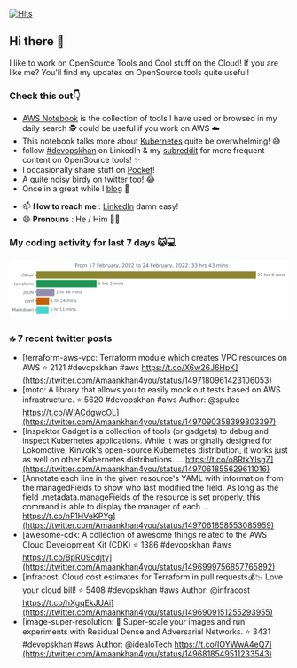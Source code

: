 [![Hits](https://hits.seeyoufarm.com/api/count/incr/badge.svg?url=https%3A%2F%2Fgithub.com%2Fakhan4u%2Fhit-counter&count_bg=%2379C83D&title_bg=%23555555&icon=&icon_color=%23E7E7E7&title=visits&edge_flat=false)](https://hits.seeyoufarm.com)

## Hi there 👋

I like to work on OpenSource Tools and Cool stuff on the Cloud! If you are like me? You'll find my updates on OpenSource tools quite useful!

### Check this out👇

* [AWS Notebook](https://histre.com/public/notebooks/dnllyanu/aws/) is the collection of tools I have used or browsed in my daily search 🕵️ could be useful if you work on AWS ☁️
* This notebook talks more about [Kubernetes](https://histre.com/public/notebooks/6uxdvo3y/kubernetes/) quite be overwhelming! 😅
* follow [#devopskhan](https://www.linkedin.com/feed/hashtag/devopskhan/) on LinkedIn & my [subreddit](https://www.reddit.com/r/devopskhan/) for more frequent content on OpenSource tools! ✨
* I occasionally share stuff on [Pocket](https://getpocket.com/@ej6g8d1dp2829A16a9Tf5d4T6bAMp3d8791rejDe86yem3bm4e14ex4fT4dluk29)!
* A quite noisy birdy on [twitter](https://twitter.com/Amaankhan4you) too! 😂
* Once in a great while I [blog](https://linuxparrot.com/) 😬


- 📫 **How to reach me** : [LinkedIn](https://www.linkedin.com/in/amaan-khan-linux-ninja) damn easy!
- 😄 **Pronouns** : He / Him 🤷‍♂️

### My coding activity for last 7 days 🐱💻

<img src="https://github.com/akhan4u/akhan4u/blob/main/images/stat.svg" alt="Amaan's Wakatime Activity!"/>

### 🔝 7 recent twitter posts
<!-- DEVDOJO:START -->
- [terraform-aws-vpc: Terraform module which creates VPC resources on AWS
⭐️ 2121
#devopskhan #aws
https://t.co/X6w26J6HpK](https://twitter.com/Amaankhan4you/status/1497180961423106053)
- [moto: A library that allows you to easily mock out tests based on AWS infrastructure.
⭐️ 5620
#devopskhan #aws
Author: @spulec
https://t.co/WlACdgwcOL](https://twitter.com/Amaankhan4you/status/1497090358399803397)
- [Inspektor Gadget is a collection of tools &lpar;or gadgets&rpar; to debug and inspect Kubernetes applications. While it was originally designed for Lokomotive, Kinvolk&#39;s open-source Kubernetes distribution, it works just as well on other Kubernetes distributions. … https://t.co/o8RtkYlsgZ](https://twitter.com/Amaankhan4you/status/1497061855629611016)
- [Annotate each line in the given resource&#39;s YAML with information from the managedFields to show who last modified the field. As long as the field .metadata.manageFields of the resource is set properly, this command is able to display the manager of each … https://t.co/nF1HVeKPYg](https://twitter.com/Amaankhan4you/status/1497061858553085959)
- [awesome-cdk: A collection of awesome things related to the AWS Cloud Development Kit &lpar;CDK&rpar;
⭐️ 1386
#devopskhan #aws
https://t.co/BpRU9cdjty](https://twitter.com/Amaankhan4you/status/1496999756857765892)
- [infracost: Cloud cost estimates for Terraform in pull requests💰📉 Love your cloud bill!
⭐️ 5408
#devopskhan #aws
Author: @infracost
https://t.co/hXgqEkJUAi](https://twitter.com/Amaankhan4you/status/1496909151255293955)
- [image-super-resolution: 🔎 Super-scale your images and run experiments with Residual Dense and Adversarial Networks.
⭐️ 3431
#devopskhan #aws
Author: @idealoTech
https://t.co/IOYWwA4eQ7](https://twitter.com/Amaankhan4you/status/1496818549511233543)
<!-- DEVDOJO:END -->

<!-- ![Amaan's GitHub stats](https://github-readme-stats.vercel.app/api?username=akhan4u&count_private=true&show_icons=true&hide=contribs) -->
